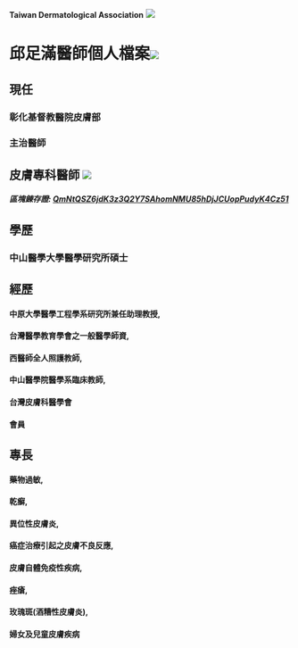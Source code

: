 **Taiwan Dermatological Association**
![](https://i.imgur.com/c4PrZud.png)
# 邱足滿醫師個人檔案![](https://i.imgur.com/LwxVHcd.png)


## 現任

### 彰化基督教醫院皮膚部 

### 主治醫師 



## 皮膚專科醫師 ![](https://i.imgur.com/JP4b3IN.png)

##### 區塊錬存證: [QmNtQSZ6jdK3z3Q2Y7SAhomNMU85hDjJCUopPudyK4Cz51](https://explore.ipld.io/#/explore/QmNtQSZ6jdK3z3Q2Y7SAhomNMU85hDjJCUopPudyK4Cz51)


## 學歷

### 中山醫學大學醫學研究所碩士



## 經歷

#### 中原大學醫學工程學系研究所兼任助理教授,

#### 台灣醫學教育學會之一般醫學師資,

#### 西醫師全人照護教師,

#### 中山醫學院醫學系臨床教師,

#### 台灣皮膚科醫學會

#### 會員



## 專長

#### 藥物過敏,

#### 乾癬,

#### 異位性皮膚炎,

#### 癌症治療引起之皮膚不良反應,

#### 皮膚自體免疫性疾病,

#### 痤瘡,

#### 玫瑰斑(酒糟性皮膚炎),

#### 婦女及兒童皮膚疾病




